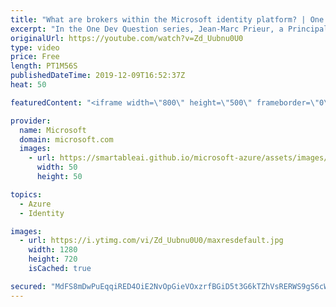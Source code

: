 ```yaml
---
title: "What are brokers within the Microsoft identity platform? | One Dev Question: Jean-Marc Prieur"
excerpt: "In the One Dev Question series, Jean-Marc Prieur, a Principal Program Manager working on the Microsoft identity platform, explains what a broker is and how to use one for Azure Microsoft identity platform developers.   Get more information at: https://docs.microsoft.com/azure/active-directory/develop/"
originalUrl: https://youtube.com/watch?v=Zd_Uubnu0U0
type: video
price: Free
length: PT1M56S
publishedDateTime: 2019-12-09T16:52:37Z
heat: 50

featuredContent: "<iframe width=\"800\" height=\"500\" frameborder=\"0\" src=\"https://www.youtube.com/embed/Zd_Uubnu0U0\" allow=\"accelerometer; autoplay; encrypted-media; gyroscope; picture-in-picture\" allowfullscreen></iframe>"

provider:
  name: Microsoft
  domain: microsoft.com
  images:
    - url: https://smartableai.github.io/microsoft-azure/assets/images/organizations/microsoft.com-50x50.jpg
      width: 50
      height: 50

topics:
  - Azure
  - Identity

images:
  - url: https://i.ytimg.com/vi/Zd_Uubnu0U0/maxresdefault.jpg
    width: 1280
    height: 720
    isCached: true

secured: "MdFS8mDwPuEqqiRED4OiE2NvOpGieVOxzrfBGiD5t3G6kTZhVsRERWS9gS6cWDE9EZYwfG5TRnYAHPWoqyDpP5ZxB/jsEFIb5avQQS3HwsUl0D8Crzb0qAedbkky3vfcf0cfgkM/9i/Hx7B1kcDD3IN0sMGQT6J2ZSf1DtydvlmatYxswtaJt2yodUV3erkqO396ZfNwtQf0ENVXUmmVebd2GtAPlA4f0IQA5Q+dTF6ka609+Xa2H/ubpBKx/bx37ZcAlovL1MukPsnzXvYqrDyrxWjaDxpmZeV7r9D5RPYZsEppOyjjKRKPz/t7XaqzYVCxma736HyIClJBZ3+ENS9TWMwSdiFJnSkivXVBjh/OClWFNnVA3aHPS1SArJ5kLkRxMyKApJa6Ny+TAoAJAqXLtAbOE43kcCqdeAeWRcs=;rz+2rKcoHXL6VeZxrEfW4Q=="
---
```



